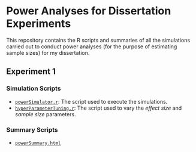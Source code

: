 # Power Analyses for Dissertation Experiments

This repository contains the R scripts and summaries of all the simulations carried out to conduct power analyses (for the purpose of estimating sample sizes) for my dissertation.

## Experiment 1

### Simulation Scripts  

* [`powerSimulator.r`](runSimulation/powerSimulator.r): The script used to execute the simulations.  
* [`hyperParameterTuning.r`](runSimulation/hyperParameterTuning.r'): The script used to vary the *effect size* and *sample size* parameters.

### Summary Scripts  

* [`powerSummary.html`](https://davebraun.org/dissertation/experiments/power/exp1/) 